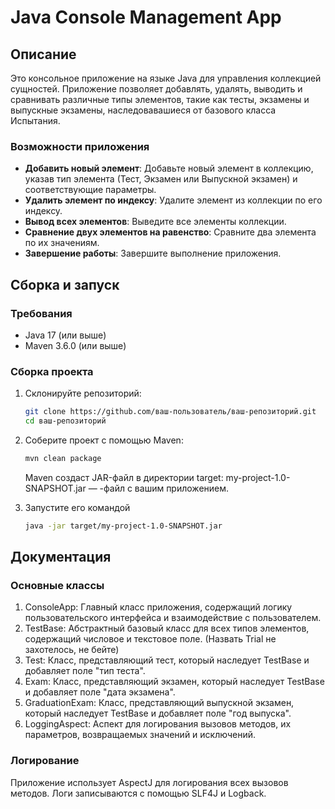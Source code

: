 # Java Console Management App

## Описание

Это консольное приложение на языке Java для управления коллекцией сущностей. Приложение позволяет добавлять, удалять, выводить и сравнивать различные типы элементов, 
такие как тесты, экзамены и выпускные экзамены, наследовавашиеся от базового класса Испытания.

### Возможности приложения

- **Добавить новый элемент**: Добавьте новый элемент в коллекцию, указав тип элемента (Тест, Экзамен или Выпускной экзамен) и соответствующие параметры.
- **Удалить элемент по индексу**: Удалите элемент из коллекции по его индексу.
- **Вывод всех элементов**: Выведите все элементы коллекции.
- **Сравнение двух элементов на равенство**: Сравните два элемента по их значениям.
- **Завершение работы**: Завершите выполнение приложения.

## Сборка и запуск

### Требования

- Java 17 (или выше)
- Maven 3.6.0 (или выше)

### Сборка проекта

1. Склонируйте репозиторий:
   ```bash
   git clone https://github.com/ваш-пользователь/ваш-репозиторий.git
   cd ваш-репозиторий
   ```
   
2. Соберите проект с помощью Maven:
   ```bash
   mvn clean package
    ```
    Maven создаст JAR-файл в директории target:
    my-project-1.0-SNAPSHOT.jar — -файл с вашим приложением.
   
3. Запустите его командой
   ```bash
   java -jar target/my-project-1.0-SNAPSHOT.jar
   ```

## Документация

### Основные классы

1. ConsoleApp: Главный класс приложения, содержащий логику пользовательского интерфейса и взаимодействие с пользователем.
2. TestBase: Абстрактный базовый класс для всех типов элементов, содержащий числовое и текстовое поле. (Назвать Trial не захотелось, не бейте)
3. Test: Класс, представляющий тест, который наследует TestBase и добавляет поле "тип теста".
4. Exam: Класс, представляющий экзамен, который наследует TestBase и добавляет поле "дата экзамена".
5. GraduationExam: Класс, представляющий выпускной экзамен, который наследует TestBase и добавляет поле "год выпуска".
6. LoggingAspect: Аспект для логирования вызовов методов, их параметров, возвращаемых значений и исключений.

### Логирование
Приложение использует AspectJ для логирования всех вызовов методов. Логи записываются с помощью SLF4J и Logback.

   
